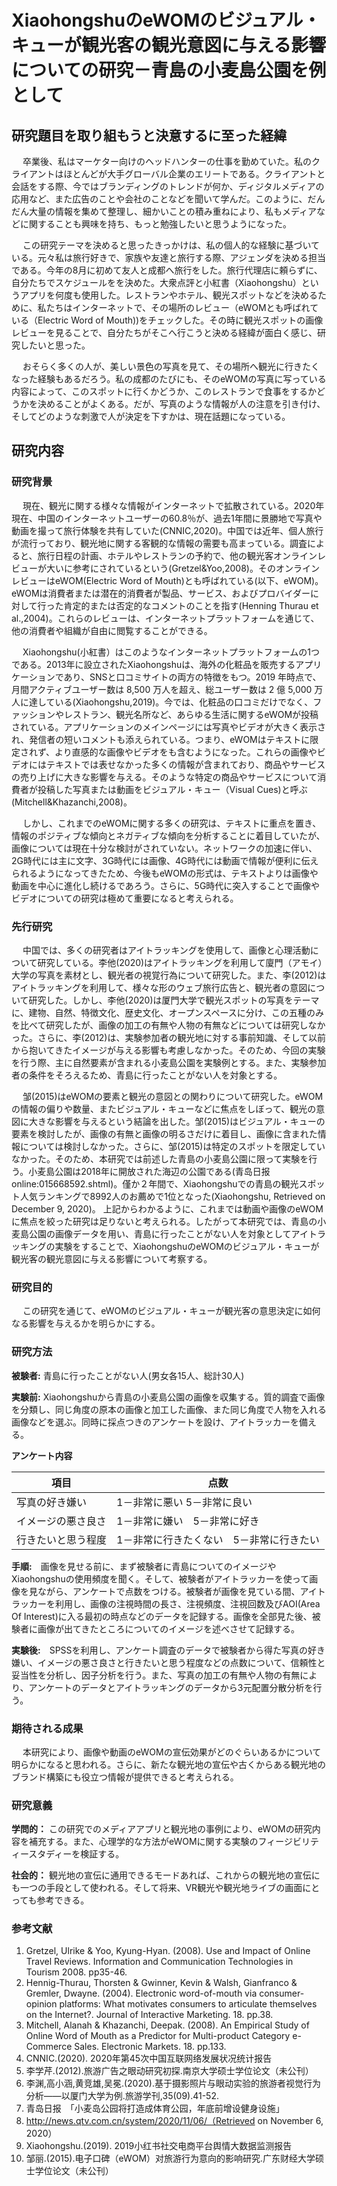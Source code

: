 # XiaohongshuのeWOMのビジュアル・キューが観光客の観光意図に与える影響についての研究－青島の小麦島公園を例として

## 研究題目を取り組もうと決意するに至った経緯
&#8195; 卒業後、私はマーケター向けのヘッドハンターの仕事を勤めていた。私のクライアントはほとんどが大手グローバル企業のエリートである。クライアントと会話をする際、今ではブランディングのトレンドが何か、ディジタルメディアの応用など、また広告のことや会社のことなどを聞いて学んだ。このように、だんだん大量の情報を集めて整理し、細かいことの積み重ねにより、私もメディアなどに関することも興味を持ち、もっと勉強したいと思うようになった。

&#8195; この研究テーマを決めると思ったきっかけは、私の個人的な経験に基づいている。元々私は旅行好きで、家族や友達と旅行する際、アジェンダを決める担当である。今年の8月に初めて友人と成都へ旅行をした。旅行代理店に頼らずに、自分たちでスケジュールをを決めた。大衆点評と小紅書（Xiaohongshu）というアプリを何度も使用した。レストランやホテル、観光スポットなどを決めるために、私たちはインターネットで、その場所のレビュー（eWOMとも呼ばれている（Electric Word of Mouth))をチェックした。その時に観光スポットの画像レビューを見ることで、自分たちがそこへ行こうと決める経緯が面白く感じ、研究したいと思った。

&#8195; おそらく多くの人が、美しい景色の写真を見て、その場所へ観光に行きたくなった経験もあるだろう。私の成都のたびにも、そのeWOMの写真に写っている内容によって、このスポットに行くかどうか、このレストランで食事をするかどうかを決めることがよくある。だが、写真のような情報が人の注意を引き付け、そしてどのような刺激で人が決定を下すかは、現在話題になっている。
## 研究内容
### 研究背景  
&#8195;  現在、観光に関する様々な情報がインターネットで拡散されている。2020年現在、中国のインターネットユーザーの60.8％が、過去1年間に景勝地で写真や動画を撮って旅行体験を共有していた(CNNIC,2020)。中国では近年、個人旅行が流行っており、観光地に関する客観的な情報の需要も高まっている。調査によると、旅行日程の計画、ホテルやレストランの予約で、他の観光客オンラインレビューが大いに参考にされているという(Gretzel&Yoo,2008)。そのオンラインレビューはeWOM(Electric Word of Mouth)とも呼ばれている(以下、eWOM)。eWOMは消費者または潜在的消費者が製品、サービス、およびプロバイダーに対して行った肯定的または否定的なコメントのことを指す(Henning Thurau et al.,2004)。これらのレビューは、インターネットプラットフォームを通じて、他の消費者や組織が自由に閲覧することができる。

&#8195;  Xiaohongshu(小紅書）はこのようなインターネットプラットフォームの1つである。2013年に設立されたXiaohongshuは、海外の化粧品を販売するアプリケーションであり、SNSと口コミサイトの両方の特徴をもつ。2019 年時点で、月間アクティブユーザー数は 8,500 万人を超え、総ユーザー数は 2 億 5,000 万人に達している(Xiaohongshu,2019)。今では、化粧品の口コミだけでなく、ファッションやレストラン、観光名所など、あらゆる生活に関するeWOMが投稿されている。アプリケーションのメインページには写真やビデオが大きく表示され、発信者の短いコメントも添えられている。つまり、eWOMはテキストに限定されず、より直感的な画像やビデオをも含むようになった。これらの画像やビデオにはテキストでは表せなかった多くの情報が含まれており、商品やサービスの売り上げに大きな影響を与える。そのような特定の商品やサービスについて消費者が投稿した写真または動画をビジュアル・キュー（Visual Cues)と呼ぶ(Mitchell&Khazanchi,2008)。

&#8195; しかし、これまでのeWOMに関する多くの研究は、テキストに重点を置き、情報のポジティブな傾向とネガティブな傾向を分析することに着目していたが、画像については現在十分な検討がされていない。ネットワークの加速に伴い、2G時代には主に文字、3G時代には画像、4G時代には動画で情報が便利に伝えられるようになってきたため、今後もeWOMの形式は、テキストよりは画像や動画を中心に進化し続けるであろう。さらに、5G時代に突入することで画像やビデオについての研究は極めて重要になると考えられる。
### 先行研究
&#8195; 中国では、多くの研究者はアイトラッキングを使用して、画像と心理活動について研究している。李他(2020)はアイトラッキングを利用して廈門（アモイ）大学の写真を素材とし、観光者の視覚行為について研究した。また、李(2012)はアイトラッキングを利用して、様々な形のウェブ旅行広告と、観光者の意図について研究した。しかし、李他(2020)は厦門大学で観光スポットの写真をテーマに、建物、自然、特徴文化、歴史文化、オープンスペースに分け、この五種のみを比べて研究したが、画像の加工の有無や人物の有無などについては研究しなかった。さらに、李(2012)は、実験参加者の観光地に対する事前知識、そして以前から抱いてきたイメージが与える影響も考慮しなかった。そのため、今回の実験を行う際、主に自然要素が含まれる小麦島公園を実験例とする。また、実験参加者の条件をそろえるため、青島に行ったことがない人を対象とする。

&#8195; 邹(2015)はeWOMの要素と観光の意図との関わりについて研究した。eWOMの情報の偏りや数量、またビジュアル・キューなどに焦点をしぼって、観光の意図に大きな影響を与えるという結論を出した。邹(2015)はビジュアル・キューの要素を検討したが、画像の有無と画像の明るさだけに着目し、画像に含まれた情報については検討しなかった。さらに、邹(2015)は特定のスポットを限定していなかった。そのため、本研究では前述した青島の小麦島公園に限って実験を行う。小麦島公園は2018年に開放された海辺の公園である(青岛日报 online:015668592.shtml)。僅か２年間で、Xiaohongshuでの青島の観光スポット人気ランキングで8992人のお薦めで1位となった(Xiaohongshu, Retrieved on December 9, 2020)。
上記からわかるように、これまでは動画や画像のeWOMに焦点を絞った研究は足りないと考えられる。したがって本研究では、青島の小麦島公園の画像データを用い、青島に行ったことがない人を対象としてアイトラッキングの実験をすることで、XiaohongshuのeWOMのビジュアル・キューが観光客の観光意図に与える影響について考察する。

### 研究目的　
&#8195; この研究を通じて、eWOMのビジュアル・キューが観光客の意思決定に如何なる影響を与えるかを明らかにする。
### 研究方法
**被験者:** 青島に行ったことがない人(男女各15人、総計30人)

**実験前:** Xiaohongshuから青島の小麦島公園の画像を収集する。質的調査で画像を分類し、同じ角度の原本の画像と加工した画像、また同じ角度で人物を入れる画像などを選ぶ。同時に採点つきのアンケートを設け、アイトラッカーを備える。

**アンケート内容**

項目|点数
---|----
写真の好き嫌い|1－非常に悪い 5－非常に良い
イメージの悪さ良さ|1－非常に嫌い　5－非常に好き
行きたいと思う程度|1－非常に行きたくない　5－非常に行きたい

**手順:**　画像を見せる前に、まず被験者に青島についてのイメージやXiaohongshuの使用頻度を聞く。そして、被験者がアイトラッカーを使って画像を見ながら、アンケートで点数をつける。被験者が画像を見ている間、アイトラッカーを利用し、画像の注視時間の長さ、注視頻度、注視回数及びAOI(Area Of Interest)に入る最初の時点などのデータを記録する。画像を全部見た後、被験者に画像が出てきたところについてのイメージを述べさせて記録する。

**実験後:**　SPSSを利用し、アンケート調査のデータで被験者から得た写真の好き嫌い、イメージの悪さ良さと行きたいと思う程度などの点数について、信頼性と妥当性を分析し、因子分析を行う。また、写真の加工の有無や人物の有無により、アンケートのデータとアイトラッキングのデータから3元配置分散分析を行う。

### 期待される成果 
&#8195; 本研究により、画像や動画のeWOMの宣伝効果がどのぐらいあるかについて明らかになると思われる。さらに、新たな観光地の宣伝や古くからある観光地のブランド構築にも役立つ情報が提供できると考えられる。
### 研究意義
**学問的：** この研究でのメディアアプリと観光地の事例により、eWOMの研究内容を補充する。また、心理学的な方法がeWOMに関する実験のフィージビリティースタディーを検証する。

**社会的：** 観光地の宣伝に通用できるモードあれば、これからの観光地の宣伝にも一つの手段として使われる。そして将来、VR観光や観光地ライブの画面にとっても参考できる。
### 参考文献
1. Gretzel, Ulrike & Yoo, Kyung-Hyan. (2008). Use and Impact of Online Travel Reviews. Information and Communication Technologies in Tourism 2008. pp35-46.
2. Hennig-Thurau, Thorsten & Gwinner, Kevin & Walsh, Gianfranco & Gremler, Dwayne. (2004). Electronic word-of-mouth via consumer-opinion platforms: What motivates consumers to articulate themselves on the Internet?. Journal of Interactive Marketing. 18. pp.38.
3. Mitchell, Alanah & Khazanchi, Deepak. (2008). An Empirical Study of Online Word of Mouth as a Predictor for Multi-product Category e-Commerce Sales. Electronic Markets. 18. pp.133.
4. CNNIC.(2020). 2020年第45次中国互联网络发展状况统计报告
5. 李学芹.(2012).旅游广告之眼动研究初探.南京大学硕士学位论文（未公刊）
6. 李渊,高小涵,黄竞雄,吴冕.(2020).基于摄影照片与眼动实验的旅游者视觉行为分析——以厦门大学为例.旅游学刊,35(09).41-52.
7. 青岛日报　「小麦岛公园将打造成体育公园，年底前增设健身设施」
8. http://news.qtv.com.cn/system/2020/11/06/（Retrieved on November 6, 2020）
9. Xiaohongshu.(2019). 2019小红书社交电商平台舆情大数据监测报告
10. 邹丽.(2015).电子口碑（eWOM）对旅游行为意向的影响研究.广东财经大学硕士学位论文（未公刊）
